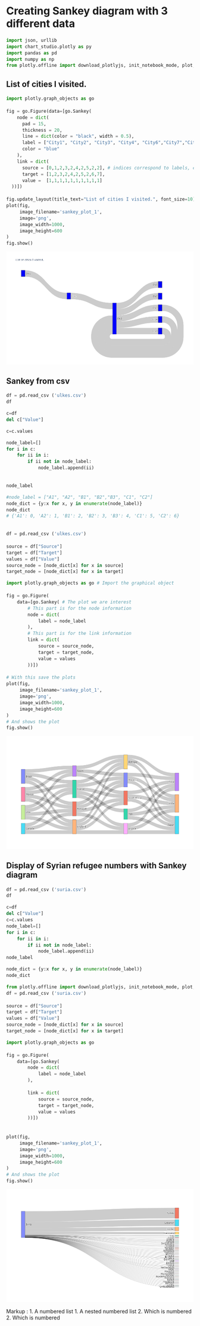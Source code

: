 
# Creating Sankey diagram with 3 different data


```python
import json, urllib
import chart_studio.plotly as py
import pandas as pd
import numpy as np
from plotly.offline import download_plotlyjs, init_notebook_mode, plot, iplot
```

## List of cities I visited.


```python
import plotly.graph_objects as go

fig = go.Figure(data=[go.Sankey(
    node = dict(
      pad = 15,
      thickness = 20,
      line = dict(color = "black", width = 0.5),
      label = ["City1", "City2", "City3", "City4", "City6","City7","City8","City9"],
      color = "blue"
    ),
    link = dict(
      source = [0,1,2,3,2,4,2,5,2,2], # indices correspond to labels, eg A1, A2, A1, B1, ...
      target = [1,2,3,2,4,2,5,2,6,7],
      value =  [1,1,1,1,1,1,1,1,1,1]
  ))])

fig.update_layout(title_text="List of cities I visited.", font_size=10)
plot(fig,
     image_filename='sankey_plot_1', 
     image='png', 
     image_width=1000, 
     image_height=600
)
fig.show()
```

![1](1.png)

##  Sankey from csv


```python
df = pd.read_csv ('ulkes.csv')
df
```


```python
c=df
del c["Value"]
```


```python
c=c.values

```


```python
node_label=[]
for i in c:
    for ii in i:
        if ii not in node_label:
            node_label.append(ii)
        
```


```python
node_label
```


```python
#node_label = ["A1", "A2", "B1", "B2","B3", "C1", "C2"]
node_dict = {y:x for x, y in enumerate(node_label)}
node_dict
# {'A1': 0, 'A2': 1, 'B1': 2, 'B2': 3, 'B3': 4, 'C1': 5, 'C2': 6}
```


```python

df = pd.read_csv ('ulkes.csv')

source = df["Source"]
target = df["Target"]
values = df["Value"]
source_node = [node_dict[x] for x in source]
target_node = [node_dict[x] for x in target]

```


```python
import plotly.graph_objects as go # Import the graphical object

fig = go.Figure( 
    data=[go.Sankey( # The plot we are interest
        # This part is for the node information
        node = dict( 
            label = node_label
        ),
        # This part is for the link information
        link = dict(
            source = source_node,
            target = target_node,
            value = values
        ))])

# With this save the plots 
plot(fig,
     image_filename='sankey_plot_1', 
     image='png', 
     image_width=1000, 
     image_height=600
)
# And shows the plot
fig.show()
```

![2](2.png)

## Display of Syrian refugee numbers with Sankey diagram


```python
df = pd.read_csv ('suria.csv')
df
```


```python
c=df
del c["Value"]
c=c.values
node_label=[]
for i in c:
    for ii in i:
        if ii not in node_label:
            node_label.append(ii)
node_label
```


```python
node_dict = {y:x for x, y in enumerate(node_label)}
node_dict
```


```python
from plotly.offline import download_plotlyjs, init_notebook_mode, plot, iplot
df = pd.read_csv ('suria.csv')

source = df["Source"]
target = df["Target"]
values = df["Value"]
source_node = [node_dict[x] for x in source]
target_node = [node_dict[x] for x in target]

```


```python
import plotly.graph_objects as go 

fig = go.Figure( 
    data=[go.Sankey(
        node = dict( 
            label = node_label
        ),
     
        link = dict(
            source = source_node,
            target = target_node,
            value = values
        ))])


plot(fig,
     image_filename='sankey_plot_1', 
     image='png', 
     image_width=1000, 
     image_height=600
)
# And shows the plot
fig.show()
```

![3](3.png)




 Markup : 1. A numbered list
              1. A nested numbered list
              2. Which is numbered
          2. Which is numbered
